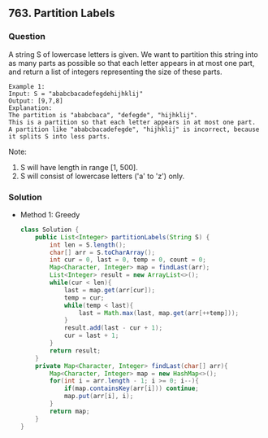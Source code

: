## 763. Partition Labels

### Question
A string S of lowercase letters is given. We want to partition this string into as many parts as possible so that each letter appears in at most one part, and return a list of integers representing the size of these parts.

```
Example 1:
Input: S = "ababcbacadefegdehijhklij"
Output: [9,7,8]
Explanation:
The partition is "ababcbaca", "defegde", "hijhklij".
This is a partition so that each letter appears in at most one part.
A partition like "ababcbacadefegde", "hijhklij" is incorrect, because it splits S into less parts.
```

Note:
1. S will have length in range [1, 500].
2. S will consist of lowercase letters ('a' to 'z') only.

### Solution
* Method 1: Greedy
  ```Java
  class Solution {
      public List<Integer> partitionLabels(String S) {
          int len = S.length();
          char[] arr = S.toCharArray();
          int cur = 0, last = 0, temp = 0, count = 0;
          Map<Character, Integer> map = findLast(arr);
          List<Integer> result = new ArrayList<>();
          while(cur < len){
              last = map.get(arr[cur]);
              temp = cur;
              while(temp < last){
                  last = Math.max(last, map.get(arr[++temp]));
              }
              result.add(last - cur + 1);
              cur = last + 1;
          }
          return result;
      }
      private Map<Character, Integer> findLast(char[] arr){
          Map<Character, Integer> map = new HashMap<>();
          for(int i = arr.length - 1; i >= 0; i--){
              if(map.containsKey(arr[i])) continue;
              map.put(arr[i], i);
          }
          return map;
      }
  }
  ```
